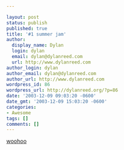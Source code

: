 ```yaml
---

layout: post
status: publish
published: true
title: '#1 summer jam'
author:
  display_name: Dylan
  login: dylan
  email: dylan@dylanreed.com
  url: http://www.dylanreed.com
author_login: dylan
author_email: dylan@dylanreed.com
author_url: http://www.dylanreed.com
wordpress_id: 86
wordpress_url: http://dylanreed.org/?p=86
date: '2003-12-09 09:03:20 -0600'
date_gmt: '2003-12-09 15:03:20 -0600'
categories:
- Awesome
tags: []
comments: []
---
```


[woohoo][1]

   [1]: http://www.homestarrunner.com/fhqwhgads.html

